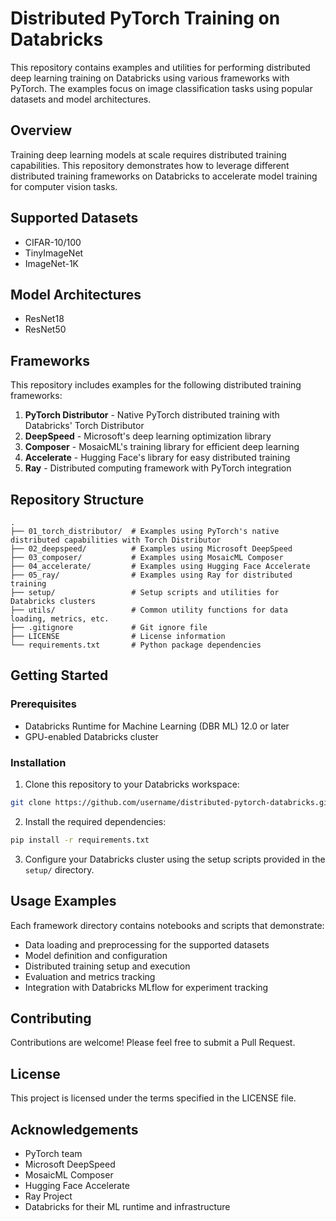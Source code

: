 # Distributed PyTorch Training on Databricks

This repository contains examples and utilities for performing distributed deep learning training on Databricks using various frameworks with PyTorch. The examples focus on image classification tasks using popular datasets and model architectures.

## Overview

Training deep learning models at scale requires distributed training capabilities. This repository demonstrates how to leverage different distributed training frameworks on Databricks to accelerate model training for computer vision tasks.

## Supported Datasets

- CIFAR-10/100
- TinyImageNet
- ImageNet-1K

## Model Architectures

- ResNet18
- ResNet50

## Frameworks

This repository includes examples for the following distributed training frameworks:

1. **PyTorch Distributor** - Native PyTorch distributed training with Databricks' Torch Distributor
2. **DeepSpeed** - Microsoft's deep learning optimization library
3. **Composer** - MosaicML's training library for efficient deep learning
4. **Accelerate** - Hugging Face's library for easy distributed training
5. **Ray** - Distributed computing framework with PyTorch integration

## Repository Structure

```
.
├── 01_torch_distributor/  # Examples using PyTorch's native distributed capabilities with Torch Distributor
├── 02_deepspeed/          # Examples using Microsoft DeepSpeed
├── 03_composer/           # Examples using MosaicML Composer
├── 04_accelerate/         # Examples using Hugging Face Accelerate
├── 05_ray/                # Examples using Ray for distributed training
├── setup/                 # Setup scripts and utilities for Databricks clusters
├── utils/                 # Common utility functions for data loading, metrics, etc.
├── .gitignore             # Git ignore file
├── LICENSE                # License information
└── requirements.txt       # Python package dependencies
```

## Getting Started

### Prerequisites

- Databricks Runtime for Machine Learning (DBR ML) 12.0 or later
- GPU-enabled Databricks cluster

### Installation

1. Clone this repository to your Databricks workspace:

```bash
git clone https://github.com/username/distributed-pytorch-databricks.git
```

2. Install the required dependencies:

```bash
pip install -r requirements.txt
```

3. Configure your Databricks cluster using the setup scripts provided in the `setup/` directory.

## Usage Examples

Each framework directory contains notebooks and scripts that demonstrate:

- Data loading and preprocessing for the supported datasets
- Model definition and configuration
- Distributed training setup and execution
- Evaluation and metrics tracking
- Integration with Databricks MLflow for experiment tracking

## Contributing

Contributions are welcome! Please feel free to submit a Pull Request.

## License

This project is licensed under the terms specified in the LICENSE file.

## Acknowledgements

- PyTorch team
- Microsoft DeepSpeed
- MosaicML Composer
- Hugging Face Accelerate
- Ray Project
- Databricks for their ML runtime and infrastructure
